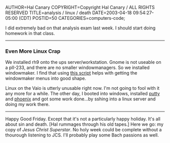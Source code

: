 AUTHOR=Hal Canary
COPYRIGHT=Copyright Hal Canary / ALL RIGHTS RESERVED
TITLE=analysis / linux / death
DATE=2003-04-18 09:54:27-05:00 (CDT)
POSTID=50
CATEGORIES=computers-code;

I did extremely bad on that analysis exam last week. I should start doing homework in that class.

* * *

### Even More Linux Crap

We installed rh9 onto the ups server/workstation. Gnome is not useable on a pII-233, and there are no smaller windowmanagers. So we installed windowmaker. I find that using [this script](http://freshmeat.net/projects/wmbuildmenu/) helps with getting the windowmaker menus into good shape.

Linux on the Vaio is utterly unusable right now. I'm not going to fool with it any more for a while. The other day, I booted into windows, installed [putty](http://www.chiark.greenend.org.uk/~sgtatham/putty/) and [phoenix](http://mozilla.org/projects/phoenix/) and got some work done...by sshing into a linux server and doing my work there.

* * *

Happy Good Friday. Except that it's not a particularly happy holiday. It's all about sin and death. \[Hal rummages through his old tapes.\] Here we go: my copy of _Jesus Christ Superstar_. No holy week could be complete without a thourough listening to JCS. I'll probably play some Bach passions as well.
